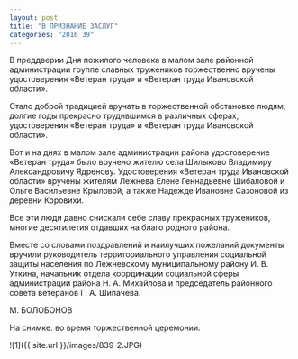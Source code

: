```yaml
---
layout: post
title: "В ПРИЗНАНИЕ ЗАСЛУГ"
categories: "2016 39"
---
```


В преддверии Дня пожилого человека в малом зале районной администрации группе славных тружеников торжественно вручены удостоверения «Ветеран труда» и «Ветеран труда Ивановской области».

Стало доброй традицией вручать в торжественной обстановке людям, долгие годы прекрасно трудившимся в различных сферах, удостоверения «Ветеран труда» и «Ветеран труда Ивановской области».

Вот и на днях в малом зале администрации района удостоверение «Ветеран труда» было вручено жителю села Шилыково Владимиру Александровичу Ядренову. Удостоверения «Ветеран труда Ивановской области» вручены жителям Лежнева Елене Геннадьевне Шибаловой и Ольге Васильевне Крыловой, а также Надежде Ивановне Сазоновой из деревни Коровихи.

Все эти люди давно снискали себе славу прекрасных тружеников, многие десятилетия отдавших на благо родного района.

Вместе со словами поздравлений и наилучших пожеланий документы вручили руководитель территориального управления социальной защиты населения по Лежневскому муниципальному району И. В. Уткина, начальник отдела координации социальной сферы администрации района Н. А. Михайлова и председатель районного совета ветеранов Г. А. Шипачева.

М. БОЛОБОНОВ

На снимке: во время торжественной церемонии.

![1]({{ site.url }}/images/839-2.JPG)

